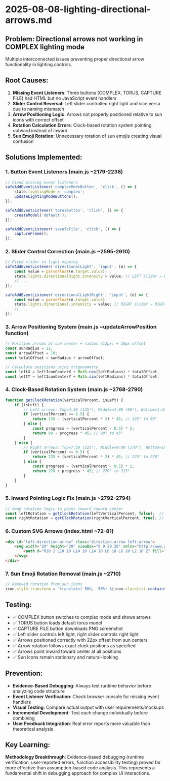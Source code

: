 # 2025-08-08-lighting-directional-arrows.md

## Problem: Directional arrows not working in COMPLEX lighting mode
Multiple interconnected issues preventing proper directional arrow functionality in lighting controls.

## Root Causes:
1. **Missing Event Listeners**: Three buttons (COMPLEX, TORUS, CAPTURE FILE) had HTML but no JavaScript event handlers
2. **Slider Control Reversal**: Left slider controlled right light and vice versa due to naming mismatch
3. **Arrow Positioning Logic**: Arrows not properly positioned relative to sun icons with correct offset
4. **Rotation Calculation Errors**: Clock-based rotation system pointing outward instead of inward
5. **Sun Emoji Rotation**: Unnecessary rotation of sun emojis creating visual confusion

## Solutions Implemented:

### 1. Button Event Listeners (main.js ~2179-2238)
```javascript
// Fixed missing event listeners
safeAddEventListener('complexModeButton', 'click', () => {
    state.lightingMode = 'complex';
    updateLightingModeButtons();
});

safeAddEventListener('torusButton', 'click', () => {
    createModel('default');
});

safeAddEventListener('saveToFile', 'click', () => {
    captureFrame();
});
```

### 2. Slider Control Correction (main.js ~2595-2610)
```javascript
// Fixed slider-to-light mapping
safeAddEventListener('directionalLight', 'input', (e) => {
    const value = parseFloat(e.target.value);
    state.lights.directionalRight.intensity = value; // LEFT slider → LEFT light
    // ...
});

safeAddEventListener('directionalLightRight', 'input', (e) => {
    const value = parseFloat(e.target.value);
    state.lights.directional.intensity = value; // RIGHT slider → RIGHT light
    // ...
});
```

### 3. Arrow Positioning System (main.js ~updateArrowPosition function)
```javascript
// Position arrows at sun center + radius (12px) + 10px offset
const sunRadius = 12;
const arrowOffset = 10;
const totalOffset = sunRadius + arrowOffset;

// Calculate positions using trigonometry
const leftX = leftIconCenterX + Math.cos(leftRadians) * totalOffset;
const leftY = leftIconCenterY + Math.sin(leftRadians) * totalOffset;
```

### 4. Clock-Based Rotation System (main.js ~2768-2790)
```javascript
function getClockRotation(verticalPercent, isLeft) {
    if (isLeft) {
        // Left arrows: Top=4:30 (135°), Middle=3:00 (90°), Bottom=1:30 (45°)
        if (verticalPercent <= 0.5) {
            return 135 - (verticalPercent * 2) * 45; // 135° to 90°
        } else {
            const progress = (verticalPercent - 0.5) * 2;
            return 90 - progress * 45; // 90° to 45°
        }
    } else {
        // Right arrows: Top=7:30 (225°), Middle=9:00 (270°), Bottom=10:30 (315°)
        if (verticalPercent <= 0.5) {
            return 225 + (verticalPercent * 2) * 45; // 225° to 270°
        } else {
            const progress = (verticalPercent - 0.5) * 2;
            return 270 + progress * 45; // 270° to 315°
        }
    }
}
```

### 5. Inward Pointing Logic Fix (main.js ~2792-2794)
```javascript
// Swap rotation logic to point inward toward center
const leftRotation = getClockRotation(leftVerticalPercent, false);  // Left arrow uses right logic
const rightRotation = getClockRotation(rightVerticalPercent, true); // Right arrow uses left logic
```

### 6. Custom SVG Arrows (index.html ~72-81)
```html
<div id="left-direction-arrow" class="direction-arrow left-arrow">
    <svg width="20" height="20" viewBox="0 0 20 20" xmlns="http://www.w3.org/2000/svg">
        <path d="M10 2 L18 10 L14 10 L14 18 L6 18 L6 10 L2 10 Z" fill="#FFD700" stroke="#FFA500" stroke-width="0.5"/>
    </svg>
</div>
```

### 7. Sun Emoji Rotation Removal (main.js ~2710)
```javascript
// Removed rotation from sun icons
icon.style.transform = `translate(-50%, -50%) ${icon.classList.contains('flipped') ? 'scaleX(-1)' : ''}`;
```

## Testing:
- ✅ COMPLEX button switches to complex mode and shows arrows
- ✅ TORUS button loads default torus model
- ✅ CAPTURE FILE button downloads PNG screenshot
- ✅ Left slider controls left light, right slider controls right light
- ✅ Arrows positioned correctly with 22px offset from sun centers
- ✅ Arrow rotation follows exact clock positions as specified
- ✅ Arrows point inward toward center at all positions
- ✅ Sun icons remain stationary and natural-looking

## Prevention:
- **Evidence-Based Debugging**: Always test runtime behavior before analyzing code structure
- **Event Listener Verification**: Check browser console for missing event handlers
- **Visual Testing**: Compare actual output with user requirements/mockups
- **Incremental Development**: Test each change individually before combining
- **User Feedback Integration**: Real error reports more valuable than theoretical analysis

## Key Learning:
**Methodology Breakthrough**: Evidence-based debugging (runtime verification, user-reported errors, function accessibility testing) proved far more effective than assumption-based code analysis. This represents a fundamental shift in debugging approach for complex UI interactions.